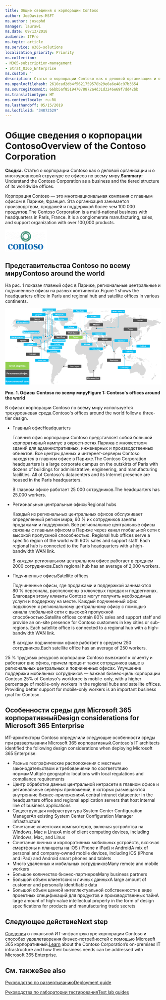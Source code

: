 ```yaml
---
title: Общие сведения о корпорации Contoso
author: JoeDavies-MSFT
ms.author: josephd
manager: laurawi
ms.date: 09/13/2018
audience: ITPro
ms.topic: article
ms.service: o365-solutions
localization_priority: Priority
ms.collection:
- M365-subscription-management
- Strat_O365_Enterprise
ms.custom: ''
description: Статья о корпорации Contoso как о деловой организации и о многоуровневой структуре ее офисов по всему миру.
ms.openlocfilehash: 2610cad2db4f5621759578b29e6a6e48c07b3654
ms.sourcegitcommit: 66bb5af851947078872a4d31d3246e69f7dd42bb
ms.translationtype: HT
ms.contentlocale: ru-RU
ms.lasthandoff: 05/15/2019
ms.locfileid: "34072529"
---
```

# <a name="overview-of-the-contoso-corporation"></a><span data-ttu-id="a2dd8-103">Общие сведения о корпорации Contoso</span><span class="sxs-lookup"><span data-stu-id="a2dd8-103">Overview of the Contoso Corporation</span></span>

<span data-ttu-id="a2dd8-104">**Сводка.** Статья о корпорации Contoso как о деловой организации и о многоуровневой структуре ее офисов по всему миру.</span><span class="sxs-lookup"><span data-stu-id="a2dd8-104">**Summary:** Understand the Contoso Corporation as a business and the tiered structure of its worldwide offices.</span></span>

<span data-ttu-id="a2dd8-p101">Корпорация Contoso — это многонациональная компания с главным офисом в Париже, Франция. Эта организация занимается производством, продажей и поддержкой более чем 100 000 продуктов.</span><span class="sxs-lookup"><span data-stu-id="a2dd8-p101">The Contoso Corporation is a multi-national business with headquarters in Paris, France. It is a conglomerate manufacturing, sales, and support organization with over 100,000 products.</span></span>

![](./media/contoso-overview/contoso-icon.png)

## <a name="contoso-around-the-world"></a><span data-ttu-id="a2dd8-107">Представительства Contoso по всему миру</span><span class="sxs-lookup"><span data-stu-id="a2dd8-107">Contoso around the world</span></span>

<span data-ttu-id="a2dd8-108">На рис. 1 показан главный офис в Париже, региональные центральные и подчиненные офисы на разных континентах.</span><span class="sxs-lookup"><span data-stu-id="a2dd8-108">Figure 1 shows the headquarters office in Paris and regional hub and satellite offices in various continents.</span></span>

![](./media/contoso-overview/contoso-overview-fig1.png)

<span data-ttu-id="a2dd8-109">**Рис. 1. Офисы Contoso по всему миру**</span><span class="sxs-lookup"><span data-stu-id="a2dd8-109">**Figure 1: Contoso's offices around the world**</span></span>
 
<span data-ttu-id="a2dd8-110">В офисах корпорации Contoso по всему миру используется трехуровневая среда.</span><span class="sxs-lookup"><span data-stu-id="a2dd8-110">Contoso's offices around the world follow a three-tier design.</span></span>

- <span data-ttu-id="a2dd8-111">Главный офис</span><span class="sxs-lookup"><span data-stu-id="a2dd8-111">Headquarters</span></span>

  <span data-ttu-id="a2dd8-p102">Главный офис корпорации Contoso представляет собой большой корпоративный кампус в окрестностях Парижа с множеством зданий для административных, инженерных и производственных объектов. Все центры данных и интернет-серверы Contoso находятся в главном офисе в Париже.</span><span class="sxs-lookup"><span data-stu-id="a2dd8-p102">The Contoso Corporation headquarters is a large corporate campus on the outskirts of Paris with dozens of buildings for administrative, engineering, and manufacturing facilities. All of Contoso's datacenters and its Internet presence are housed in the Paris headquarters.</span></span>

  <span data-ttu-id="a2dd8-114">В главном офисе работает 25 000 сотрудников.</span><span class="sxs-lookup"><span data-stu-id="a2dd8-114">The headquarters has 25,000 workers.</span></span>

- <span data-ttu-id="a2dd8-115">Региональные центральные офисы</span><span class="sxs-lookup"><span data-stu-id="a2dd8-115">Regional hubs</span></span>

  <span data-ttu-id="a2dd8-p103">Каждый из региональных центральных офисов обслуживает определенный регион мира; 60 % их сотрудников заняты продажами и поддержкой. Все региональные центральные офисы связаны с главным офисом в Париже через канал глобальной сети с высокой пропускной способностью. </span><span class="sxs-lookup"><span data-stu-id="a2dd8-p103">Regional hub offices serve a specific region of the world with 60% sales and support staff. Each regional hub is connected to the Paris headquarters with a high-bandwidth WAN link.</span></span>

  <span data-ttu-id="a2dd8-118">В каждом региональном центральном офисе работает в среднем 2000 сотрудников.</span><span class="sxs-lookup"><span data-stu-id="a2dd8-118">Each regional hub has an average of 2,000 workers.</span></span>

- <span data-ttu-id="a2dd8-119">Подчиненные офисы</span><span class="sxs-lookup"><span data-stu-id="a2dd8-119">Satellite offices</span></span>

  <span data-ttu-id="a2dd8-p104">Подчиненные офисы, где продажами и поддержкой занимаются 80 % персонала, расположены в ключевых городах и подрегионах. Благодаря этому клиенты Contoso могут получить необходимые услуги и поддержку на месте. Каждый подчиненный офис подключен к региональному центральному офису с помощью канала глобальной сети с высокой пропускной способностью.</span><span class="sxs-lookup"><span data-stu-id="a2dd8-p104">Satellite offices contain 80% sales and support staff and provide an on-site presence for Contoso customers in key cities or sub-regions. Each satellite office is connected to a regional hub with a high-bandwidth WAN link.</span></span>

  <span data-ttu-id="a2dd8-122">В каждом подчиненном офисе работает в среднем 250 сотрудников.</span><span class="sxs-lookup"><span data-stu-id="a2dd8-122">Each satellite office has an average of 250 workers.</span></span>

<span data-ttu-id="a2dd8-p105">25 % трудовых ресурсов корпорации Contoso выезжают к клиенту и работают вне офиса, причем процент таких сотрудников выше в региональных центральных и подчиненных офисах. Улучшение поддержки мобильных сотрудников — важная бизнес-цель корпорации Contoso.</span><span class="sxs-lookup"><span data-stu-id="a2dd8-p105">25% of Contoso's workforce is mobile-only, with a higher percentage of mobile-only workers in the regional hubs and satellite offices. Providing better support for mobile-only workers is an important business goal for Contoso.</span></span>

## <a name="design-considerations-for-microsoft-365-enterprise"></a><span data-ttu-id="a2dd8-125">Особенности среды для Microsoft 365 корпоративный</span><span class="sxs-lookup"><span data-stu-id="a2dd8-125">Design considerations for Microsoft 365 Enterprise</span></span>

<span data-ttu-id="a2dd8-126">ИТ-архитекторы Contoso определили следующие особенности среды при развертывании Microsoft 365 корпоративный.</span><span class="sxs-lookup"><span data-stu-id="a2dd8-126">Contoso's IT architects identified the following design considerations when deploying Microsoft 365 Enterprise:</span></span> 

- <span data-ttu-id="a2dd8-127">Разные географические расположения с местным законодательством и требованиями по соответствию нормам</span><span class="sxs-lookup"><span data-stu-id="a2dd8-127">Multiple geographic locations with local regulations and compliance requirements</span></span>
- <span data-ttu-id="a2dd8-128">Центр обработки данных центральной интрасети в главном офисе и региональные серверы приложений, в которых размещаются внутренние бизнес-приложения</span><span class="sxs-lookup"><span data-stu-id="a2dd8-128">A central intranet datacenter in the headquarters office and regional application servers that host internal line of business applications</span></span>
- <span data-ttu-id="a2dd8-129">Существующая инфраструктура System Center Configuration Manager</span><span class="sxs-lookup"><span data-stu-id="a2dd8-129">An existing System Center Configuration Manager infrastructure</span></span>
- <span data-ttu-id="a2dd8-130">Сочетание клиентских компьютеров, включая устройства на Windows, Mac и Linux</span><span class="sxs-lookup"><span data-stu-id="a2dd8-130">A mix of client computing devices, including Windows, Mac, and Linux</span></span>
- <span data-ttu-id="a2dd8-131">Сочетание личных и корпоративных мобильных устройств, включая смартфоны и планшеты на iOS (iPhone и iPad) и Android</span><span class="sxs-lookup"><span data-stu-id="a2dd8-131">A mix of personal and company-owned mobile devices, including iOS (iPhone and iPad) and Android smart phones and tablets</span></span>
- <span data-ttu-id="a2dd8-132">Много удаленных и мобильных сотрудников</span><span class="sxs-lookup"><span data-stu-id="a2dd8-132">Many remote and mobile workers</span></span>
- <span data-ttu-id="a2dd8-133">Большое количество бизнес-партнеров</span><span class="sxs-lookup"><span data-stu-id="a2dd8-133">Many business partners</span></span>
- <span data-ttu-id="a2dd8-134">Большой объем клиентских и личных данных</span><span class="sxs-lookup"><span data-stu-id="a2dd8-134">A large amount of customer and personally identifiable data</span></span>
- <span data-ttu-id="a2dd8-135">Большой объем ценной интеллектуальной собственности в виде проектных спецификаций для продуктов и производственных тайн</span><span class="sxs-lookup"><span data-stu-id="a2dd8-135">A large amount of high-value intellectual property in the form of design specifications for products and manufacturing trade secrets</span></span>

## <a name="next-step"></a><span data-ttu-id="a2dd8-136">Следующее действие</span><span class="sxs-lookup"><span data-stu-id="a2dd8-136">Next step</span></span>

<span data-ttu-id="a2dd8-137">[Сведения](contoso-infra-needs.md) о локальной ИТ-инфраструктуре корпорации Contoso и способах удовлетворения бизнес-потребностей с помощью Microsoft 365 корпоративный.</span><span class="sxs-lookup"><span data-stu-id="a2dd8-137">[Learn](contoso-infra-needs.md) about the Contoso Corporation’s on-premises IT infrastructure and how their business needs can be addressed with Microsoft 365 Enterprise.</span></span>

## <a name="see-also"></a><span data-ttu-id="a2dd8-138">См. также</span><span class="sxs-lookup"><span data-stu-id="a2dd8-138">See also</span></span>

[<span data-ttu-id="a2dd8-139">Руководство по развертыванию</span><span class="sxs-lookup"><span data-stu-id="a2dd8-139">Deployment guide</span></span>](deploy-microsoft-365-enterprise.md)

[<span data-ttu-id="a2dd8-140">Руководства по лаборатории тестирования</span><span class="sxs-lookup"><span data-stu-id="a2dd8-140">Test lab guides</span></span>](m365-enterprise-test-lab-guides.md)



